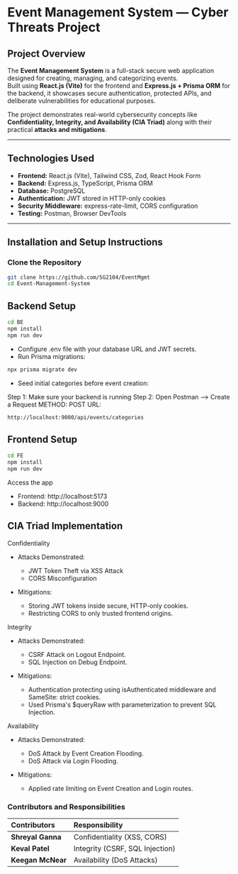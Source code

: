 # Event Management System — Cyber Threats Project

## Project Overview
The **Event Management System** is a full-stack secure web application designed for creating, managing, and categorizing events.  
Built using **React.js (Vite)** for the frontend and **Express.js + Prisma ORM** for the backend, it showcases secure authentication, protected APIs, and deliberate vulnerabilities for educational purposes.

The project demonstrates real-world cybersecurity concepts like **Confidentiality, Integrity, and Availability (CIA Triad)** along with their practical **attacks and mitigations**.

---

## Technologies Used
- **Frontend:** React.js (Vite), Tailwind CSS, Zod, React Hook Form
- **Backend:** Express.js, TypeScript, Prisma ORM
- **Database:** PostgreSQL
- **Authentication:** JWT stored in HTTP-only cookies
- **Security Middleware:** express-rate-limit, CORS configuration
- **Testing:** Postman, Browser DevTools

---

##  Installation and Setup Instructions

### Clone the Repository
```bash
git clone https://github.com/SG2104/EventMgmt
cd Event-Management-System
```

## Backend Setup
```bash
cd BE
npm install
npm run dev
```

- Configure .env file with your database URL and JWT secrets.
- Run Prisma migrations:

```bash
npx prisma migrate dev
```
- Seed initial categories before event creation:

Step 1: Make sure your backend is running
Step 2: Open Postman --> Create a Request
METHOD: POST
URL:
```bash
http://localhost:9000/api/events/categories
```

## Frontend Setup
```bash
cd FE
npm install
npm run dev
```

Access the app
- Frontend: http://localhost:5173
- Backend: http://localhost:9000


## CIA Triad Implementation

Confidentiality
- Attacks Demonstrated:
    - JWT Token Theft via XSS Attack
    - CORS Misconfiguration

- Mitigations:
    - Storing JWT tokens inside secure, HTTP-only cookies.
    - Restricting CORS to only trusted frontend origins.
 
Integrity
- Attacks Demonstrated:
    - CSRF Attack on Logout Endpoint.
    - SQL Injection on Debug Endpoint.

- Mitigations:
    - Authentication protecting using isAuthenticated middleware and SameSite: strict cookies.
    - Used Prisma's $queryRaw with parameterization to prevent SQL Injection.
 

Availability
- Attacks Demonstrated:
    - DoS Attack by Event Creation Flooding.
    - DoS Attack via Login Flooding.

- Mitigations:
    - Applied rate limiting on Event Creation and Login routes.


### Contributors and Responsibilities

| Contributors   | Responsibility |
|:--------------|:-------------------|
| **Shreyal Ganna** | Confidentiality (XSS, CORS) |
| **Keval Patel** | Integrity (CSRF, SQL Injection) |
| **Keegan McNear** | Availability (DoS Attacks) |
